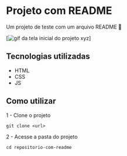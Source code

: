 # Projeto com README
Um projeto de teste com um arquivo README 🚀

[<img src="./Vegeta-brabo-2.gif" alt="gif da tela inicial do projeto xyz">]

## Tecnologias utilizadas
- HTML
- CSS
- JS

## Como utilizar

1 - Clone o projeto
```
git clone <url>
```

2 - Acesse a pasta do projeto
```
cd repositorio-com-readme
```
